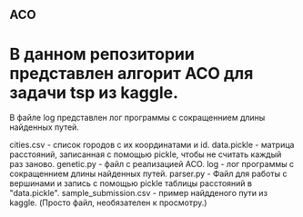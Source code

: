 ## ACO

# В данном репозитории представлен алгорит ACO для задачи tsp из kaggle.

В файле log представлен лог программы с сокращеннием длины найденных путей.

cities.csv - список городов с их координатами и id.
data.pickle - матрица расстояний, записанная с помощью pickle, чтобы не считать каждый раз заново.
genetic.py - файл с реализацией ACO.
log - лог программы с сокращеннием длины найденных путей.
parser.py - Файл для работы с вершинами и запись с помощью pickle таблицы расстояний в "data.pickle".
sample_submission.csv - пример найдденого пути из kaggle. (Просто файл, необязателен к просмотру.)
